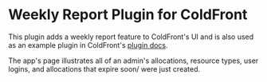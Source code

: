 # Weekly Report Plugin for ColdFront

This plugin adds a weekly report feature to ColdFront's UI and is also used as an example plugin in ColdFront's [plugin docs]([http://localhost:8000](https://coldfront.readthedocs.io/en/latest/plugin/how_to_create_a_plugin/)).

The app's page illustrates all of an admin's allocations, resource types, user logins, and allocations that expire soon/ were just created.
